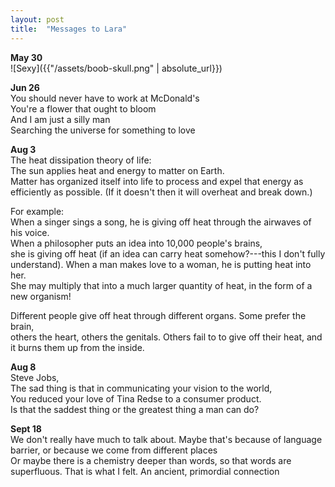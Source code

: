 ```yaml
---
layout: post
title:  "Messages to Lara"
---
```



**May 30**  
![Sexy]({{"/assets/boob-skull.png" | absolute_url}})


**Jun 26**  
You should never have to work at McDonald's  
You're a flower that ought to bloom  
And I am just a silly man  
Searching the universe for something to love
<br/>

**Aug 3**  
The heat dissipation theory of life:  
The sun applies heat and energy to matter on Earth.  
Matter has organized itself into life to process and expel that energy as efficiently as possible. (If it doesn't then it will overheat and break down.)  

For example:  
When a singer sings a song, he is giving off heat through the airwaves of his voice.  
When a philosopher puts an idea into 10,000 people's brains,  
she is giving off heat (if an idea can carry heat somehow?---this I don't fully understand). 
When a man makes love to a woman, he is putting heat into her.  
She may multiply that into a much larger quantity of heat, in the form of a new organism!  

Different people give off heat through different organs. Some prefer the brain,  
others the heart, others the genitals.  Others fail to to give off their heat, and it burns them up from the inside.  


**Aug 8**  
Steve Jobs,  
The sad thing is that in communicating your vision to the world,  
You reduced your love of Tina Redse to a consumer product.  
Is that the saddest thing or the greatest thing a man can do?  


**Sept 18**  
We don't really have much to talk about. Maybe that's because of language barrier, or because we come from different places  
Or maybe there is a chemistry deeper than words, so that words are superfluous. That is what I felt. An ancient, primordial connection  


